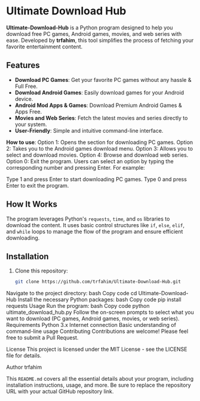 # Ultimate Download Hub

**Ultimate-Download-Hub** is a Python program designed to help you download free PC games, Android games, movies, and web series with ease. Developed by **trfahim**, this tool simplifies the process of fetching your favorite entertainment content.

## Features

- **Download PC Games**: Get your favorite PC games without any hassle & Full Free.
- **Download Android Games**: Easily download games for your Android device.
- **Android Mod Apps & Games**: Download Premium Android Games & Apps Free.
- **Movies and Web Series**: Fetch the latest movies and series directly to your system.
- **User-Friendly**: Simple and intuitive command-line interface.

**How to use**:
Option 1: Opens the section for downloading PC games.
Option 2: Takes you to the Android games download menu.
Option 3: Allows you to select and download movies.
Option 4: Browse and download web series.
Option 0: Exit the program.
Users can select an option by typing the corresponding number and pressing Enter. For example:

Type 1 and press Enter to start downloading PC games.
Type 0 and press Enter to exit the program.

## How It Works

The program leverages Python's `requests`, `time`, and `os` libraries to download the content. It uses basic control structures like `if`, `else`, `elif`, and `while` loops to manage the flow of the program and ensure efficient downloading.

## Installation

1. Clone this repository:
   ```bash
   git clone https://github.com/trfahim/Ultimate-Download-Hub.git
Navigate to the project directory:
bash
Copy code
cd Ultimate-Download-Hub
Install the necessary Python packages:
bash
Copy code
pip install requests
Usage
Run the program:
bash
Copy code
python ultimate_download_hub.py
Follow the on-screen prompts to select what you want to download (PC games, Android games, movies, or web series).
Requirements
Python 3.x
Internet connection
Basic understanding of command-line usage
Contributing
Contributions are welcome! Please feel free to submit a Pull Request.

License
This project is licensed under the MIT License - see the LICENSE file for details.

Author
trfahim


This `README.md` covers all the essential details about your program, including installation instructions, usage, and more. Be sure to replace the repository URL with your actual GitHub repository link.
